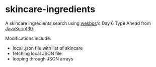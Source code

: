 # skincare-ingredients
A skincare ingredients search using [wesbos](https://github.com/wesbos)'s Day 6 Type Ahead from [JavaScript30](https://github.com/wesbos/JavaScript30).

Modifications include:
- local .json file with list of skincare
- fetching local JSON file
- looping through JSON arrays